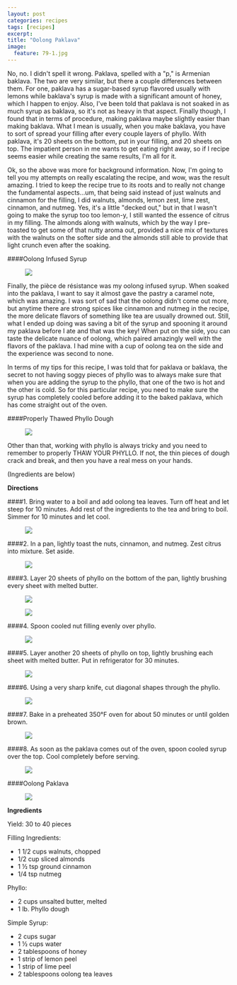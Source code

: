 ```yaml
---
layout: post
categories: recipes
tags: [recipes]
excerpt: 
title: "Oolong Paklava"
image:
  feature: 79-1.jpg
---
```


No, no.  I didn't spell it wrong.  Paklava, spelled with a "p," is Armenian baklava.  The two are very similar, but there a couple differences between them.  For one, paklava has a sugar-based syrup flavored usually with lemons while baklava's syrup is made with a significant amount of honey, which I happen to enjoy.  Also, I've been told that paklava is not soaked in as much syrup as baklava, so it's not as heavy in that aspect.  Finally though, I found that in terms of procedure, making paklava maybe slightly easier than making baklava.  What I mean is usually, when you make baklava, you have to sort of spread your filling after every couple layers of phyllo.  With paklava, it's 20 sheets on the bottom, put in your filling, and 20 sheets on top.  The impatient person in me wants to get eating right away, so if I recipe seems easier while creating the same results, I'm all for it.

Ok, so the above was more for background information.  Now, I'm going to tell you my attempts on really escalating the recipe, and wow, was the result amazing.  I tried to keep the recipe true to its roots and to really not change the fundamental aspects...um, that being said instead of just walnuts and cinnamon for the filling, I did walnuts, almonds, lemon zest, lime zest, cinnamon, and nutmeg.  Yes, it's a little "decked out," but in that I wasn't going to make the syrup too too lemon-y, I still wanted the essence of citrus in my filling.  The almonds along with walnuts, which by the way I pre-toasted to get some of that nutty aroma out, provided a nice mix of textures with the walnuts on the softer side and the almonds still able to provide that light crunch even after the soaking.  

####Oolong Infused Syrup
<figure> <img src='/images/79-2.jpg'> </figure>

Finally, the pièce de résistance was my oolong infused syrup.  When soaked into the paklava, I want to say it almost gave the pastry a caramel note, which was amazing.  I was sort of sad that the oolong didn't come out more, but anytime there are strong spices like cinnamon and nutmeg in the recipe, the more delicate flavors of something like tea are usually drowned out.  Still, what I ended up doing was saving a bit of the syrup and spooning it around my paklava before I ate and that was the key!  When put on the side, you can taste the delicate nuance of oolong, which paired amazingly well with the flavors of the paklava.  I had mine with a cup of oolong tea on the side and the experience was second to none.

In terms of my tips for this recipe, I was told that for paklava or baklava, the secret to not having soggy pieces of phyllo was to always make sure that when you are adding the syrup to the phyllo, that one of the two is hot and the other is cold.  So for this particular recipe, you need to make sure the syrup has completely cooled before adding it to the baked paklava, which has come straight out of the oven.

####Properly Thawed Phyllo Dough
<figure> <img src='/images/79-4.jpg'> </figure>

Other than that, working with phyllo is always tricky and you need to remember to properly THAW YOUR PHYLLO.  If not, the thin pieces of dough crack and break, and then you have a real mess on your hands.  

(Ingredients are below)

**Directions**

####1. Bring water to a boil and add oolong tea leaves.  Turn off heat and let steep for 10 minutes. Add rest of the ingredients to the tea and bring to boil.  Simmer for 10 minutes and let cool.
<figure> <img src='/images/79-2.jpg'> </figure>

####2. In a pan, lightly toast the nuts, cinnamon, and nutmeg.  Zest citrus into mixture.  Set aside. 
<figure> <img src='/images/79-3.jpg'> </figure>

####3. Layer 20 sheets of phyllo on the bottom of the pan, lightly brushing every sheet with melted butter.
<figure> <img src='/images/79-5.jpg'> </figure>

<figure> <img src='/images/79-6.jpg'> </figure>

####4. Spoon cooled nut filling evenly over phyllo.
<figure> <img src='/images/79-7.jpg'> </figure>

####5. Layer another 20 sheets of phyllo on top, lightly brushing each sheet with melted butter.  Put in refrigerator for 30 minutes.
<figure> <img src='/images/79-8.jpg'> </figure>

####6. Using a very sharp knife, cut diagonal shapes through the phyllo.
<figure> <img src='/images/79-9.jpg'> </figure>

####7. Bake in a preheated 350°F oven for about 50 minutes or until golden brown.
<figure> <img src='/images/79-10.jpg'> </figure>

####8. As soon as the paklava comes out of the oven, spoon cooled syrup over the top. Cool completely before serving.
<figure> <img src='/images/79-11.jpg'> </figure>

####Oolong Paklava
<figure> <img src='/images/79-12.jpg'> </figure>
<section class='recipe'>
<p><strong>Ingredients</strong></p>

<p>Yield: 30 to 40 pieces</p>

<p>Filling Ingredients:</p>

<ul><li>1 1/2 cups walnuts, chopped</li><li>1/2 cup sliced almonds</li><li>1 ½ tsp ground cinnamon</li><li>1/4 tsp nutmeg</li></ul>

<p>Phyllo:</p>

<ul><li>2 cups unsalted butter, melted</li><li>1 lb. Phyllo dough</li></ul>

<p>Simple Syrup:</p>

<ul><li>2 cups sugar</li><li>1 ½ cups water</li><li>2 tablespoons of honey</li><li>1 strip of lemon peel</li><li>1 strip of lime peel</li><li>2 tablespoons oolong tea leaves</li></ul></section>